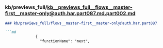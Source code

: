### kb/previews_full/kb__previews_full__flows__master-first__master-only@auth.har.part087.md.part002.md

```md
### kb/previews_full/flows__master-first__master-only@auth.har.part087.md (part 002)

```md
              {
                "functionName": "next",
        
```

```

```
